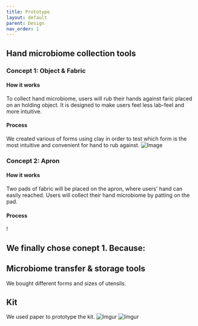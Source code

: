 ```yaml
---
title: Prototype
layout: default
parent: Design
nav_order: 1
---
```

## Hand microbiome collection tools 
### Concept 1: Object & Fabric
#### How it works
To collect hand microbiome, users will rub their hands against faric placed on an holding object. It is designed to make users feel less lab-feel and more intuitive.

#### Process
We created various of forms using clay in order to test which form is the most intuitive and convenient for hand to rub against. 
![Image](https://imgur.com/DJ4IPvi.png)

### Concept 2: Apron
#### How it works
Two pads of fabric will be placed on the apron, where users' hand can easily reached. Users will collect their hand microbiome by patting on the pad.

#### Process
!

We finally chose conept 1. Because:
- 

## Microbiome transfer & storage tools
We bought different forms and sizes of utensils.


## Kit
We used paper to prototype the kit.
![Imgur](https://i.imgur.com/efbjj1a.jpg)
![Imgur](https://i.imgur.com/yMVg8W6.jpg)


